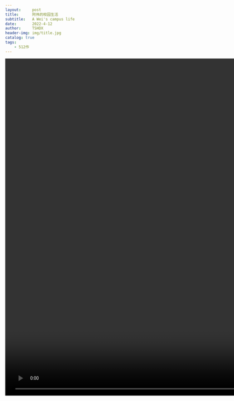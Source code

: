 ```yaml
---
layout:     post
title:      阿伟的校园生活
subtitle:   A Wei's campus life
date:       2022-4-12
author:     TSHDX
header-img: img/title.jpg
catalog: true
tags:
    - 512作
---
```


<video width="1920" height="1080" controls src="/img/1.mp4">

</video>

